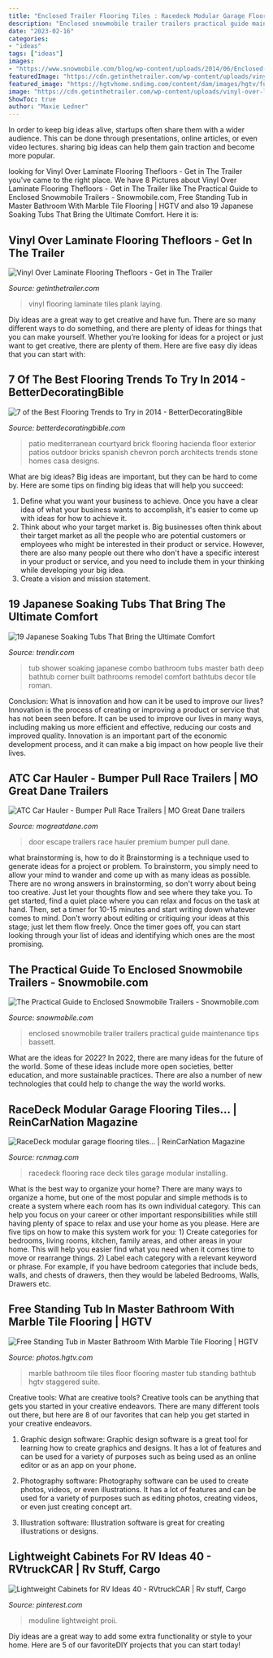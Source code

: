 ```yaml
---
title: "Enclosed Trailer Flooring Tiles : Racedeck Modular Garage Flooring Tiles…"
description: "Enclosed snowmobile trailer trailers practical guide maintenance tips bassett"
date: "2023-02-16"
categories:
- "ideas"
tags: ["ideas"]
images:
- "https://www.snowmobile.com/blog/wp-content/uploads/2014/06/Enclosed-Trailer.jpg"
featuredImage: "https://cdn.getinthetrailer.com/wp-content/uploads/vinyl-over-laminate-flooring-thefloors_385967.jpg"
featured_image: "https://hgtvhome.sndimg.com/content/dam/images/hgtv/fullset/2017/6/15/0/FOD17_Steele-Street-Studio_Transitional-Master-Suite_10.jpg.rend.hgtvcom.966.1449.suffix/1497542931367.jpeg"
image: "https://cdn.getinthetrailer.com/wp-content/uploads/vinyl-over-laminate-flooring-thefloors_385967.jpg"
ShowToc: true
author: "Maxie Ledner"
---
```



In order to keep big ideas alive, startups often share them with a wider audience. This can be done through presentations, online articles, or even video lectures. sharing big ideas can help them gain traction and become more popular.

	

		
looking for Vinyl Over Laminate Flooring Thefloors - Get in The Trailer you've came to the right place. We have 8 Pictures about Vinyl Over Laminate Flooring Thefloors - Get in The Trailer like The Practical Guide to Enclosed Snowmobile Trailers - Snowmobile.com, Free Standing Tub in Master Bathroom With Marble Tile Flooring | HGTV and also 19 Japanese Soaking Tubs That Bring the Ultimate Comfort. Here it is:
		
    
## Vinyl Over Laminate Flooring Thefloors - Get In The Trailer

<img loading=lazy src="https://cdn.getinthetrailer.com/wp-content/uploads/vinyl-over-laminate-flooring-thefloors_385967.jpg" onerror="this.onerror=null;this.src='https://tse2.mm.bing.net/th?id=OIP.SQdDSLDMsUa9BEfxZR0CcgHaJ4&amp;pid=15.1';" alt="Vinyl Over Laminate Flooring Thefloors - Get in The Trailer">

_Source: getinthetrailer.com_

>vinyl flooring laminate tiles plank laying. 

	

Diy ideas are a great way to get creative and have fun. There are so many different ways to do something, and there are plenty of ideas for things that you can make yourself. Whether you’re looking for ideas for a project or just want to get creative, there are plenty of them. Here are five easy diy ideas that you can start with: 

    
## 7 Of The Best Flooring Trends To Try In 2014 - BetterDecoratingBible

<img loading=lazy src="http://betterdecoratingbible.com/wp-content/uploads/2014/01/mediterranean-patio.jpg" onerror="this.onerror=null;this.src='https://tse1.mm.bing.net/th?id=OIP.oauFU53rcI6q4Astz5RnQgHaLP&amp;pid=15.1';" alt="7 of the Best Flooring Trends to Try in 2014 - BetterDecoratingBible">

_Source: betterdecoratingbible.com_

>patio mediterranean courtyard brick flooring hacienda floor exterior patios outdoor bricks spanish chevron porch architects trends stone homes casa designs. 

	

What are big ideas?
Big ideas are important, but they can be hard to come by. Here are some tips on finding big ideas that will help you succeed: 
1. Define what you want your business to achieve. Once you have a clear idea of what your business wants to accomplish, it's easier to come up with ideas for how to achieve it. 
2. Think about who your target market is. Big businesses often think about their target market as all the people who are potential customers or employees who might be interested in their product or service. However, there are also many people out there who don't have a specific interest in your product or service, and you need to include them in your thinking while developing your big idea. 
3. Create a vision and mission statement.

    
## 19 Japanese Soaking Tubs That Bring The Ultimate Comfort

<img loading=lazy src="https://cdn.trendir.com/wp-content/uploads/2017/05/869f57f9d0d9f95ea9d079ba0ecdedf4.jpg" onerror="this.onerror=null;this.src='https://tse1.mm.bing.net/th?id=OIP.ZQywYxIL2qHCA0oQYLW0_QHaJ3&amp;pid=15.1';" alt="19 Japanese Soaking Tubs That Bring the Ultimate Comfort">

_Source: trendir.com_

>tub shower soaking japanese combo bathroom tubs master bath deep bathtub corner built bathrooms remodel comfort bathtubs decor tile roman. 

	

Conclusion: What is innovation and how can it be used to improve our lives?
Innovation is the process of creating or improving a product or service that has not been seen before. It can be used to improve our lives in many ways, including making us more efficient and effective, reducing our costs and improved quality. Innovation is an important part of the economic development process, and it can make a big impact on how people live their lives.

    
## ATC Car Hauler - Bumper Pull Race Trailers | MO Great Dane Trailers

<img loading=lazy src="https://mogreatdane.com/wp-content/uploads/2016/10/1-Premium-Escape-Door.jpg" onerror="this.onerror=null;this.src='https://tse3.mm.bing.net/th?id=OIP.T8pot1OPtimJvZmdsUHZmQHaE8&amp;pid=15.1';" alt="ATC Car Hauler - Bumper Pull Race Trailers | MO Great Dane trailers">

_Source: mogreatdane.com_

>door escape trailers race hauler premium bumper pull dane. 

	

what brainstorming is, how to do it
Brainstorming is a technique used to generate ideas for a project or problem. To brainstorm, you simply need to allow your mind to wander and come up with as many ideas as possible. There are no wrong answers in brainstorming, so don't worry about being too creative. Just let your thoughts flow and see where they take you.
To get started, find a quiet place where you can relax and focus on the task at hand. Then, set a timer for 10-15 minutes and start writing down whatever comes to mind. Don't worry about editing or critiquing your ideas at this stage; just let them flow freely. Once the timer goes off, you can start looking through your list of ideas and identifying which ones are the most promising.

    
## The Practical Guide To Enclosed Snowmobile Trailers - Snowmobile.com

<img loading=lazy src="https://www.snowmobile.com/blog/wp-content/uploads/2014/06/Enclosed-Trailer.jpg" onerror="this.onerror=null;this.src='https://tse4.mm.bing.net/th?id=OIP.KIGD5zKhenczh1W01MMwmwHaEN&amp;pid=15.1';" alt="The Practical Guide to Enclosed Snowmobile Trailers - Snowmobile.com">

_Source: snowmobile.com_

>enclosed snowmobile trailer trailers practical guide maintenance tips bassett. 

	

What are the ideas for 2022?
In 2022, there are many ideas for the future of the world. Some of these ideas include more open societies, better education, and more sustainable practices. There are also a number of new technologies that could help to change the way the world works.

    
## RaceDeck Modular Garage Flooring Tiles… | ReinCarNation Magazine

<img loading=lazy src="https://www.rcnmag.com/resources/images/_galleryFullSize/RaceDeck-18.jpeg" onerror="this.onerror=null;this.src='https://tse2.mm.bing.net/th?id=OIP.B2dMKTSRW8ipIuts_MB3iwHaE8&amp;pid=15.1';" alt="RaceDeck modular garage flooring tiles… | ReinCarNation Magazine">

_Source: rcnmag.com_

>racedeck flooring race deck tiles garage modular installing. 

	

What is the best way to organize your home?
There are many ways to organize a home, but one of the most popular and simple methods is to create a system where each room has its own individual category. This can help you focus on your career or other important responsibilities while still having plenty of space to relax and use your home as you please. Here are five tips on how to make this system work for you: 1) Create categories for bedrooms, living rooms, kitchen, family areas, and other areas in your home. This will help you easier find what you need when it comes time to move or rearrange things. 2) Label each category with a relevant keyword or phrase. For example, if you have bedroom categories that include beds, walls, and chests of drawers, then they would be labeled Bedrooms, Walls, Drawers etc.

    
## Free Standing Tub In Master Bathroom With Marble Tile Flooring | HGTV

<img loading=lazy src="https://hgtvhome.sndimg.com/content/dam/images/hgtv/fullset/2017/6/15/0/FOD17_Steele-Street-Studio_Transitional-Master-Suite_10.jpg.rend.hgtvcom.966.1449.suffix/1497542931367.jpeg" onerror="this.onerror=null;this.src='https://tse3.mm.bing.net/th?id=OIP.JBVvDJQasaTAAYP6bTUHmQHaLH&amp;pid=15.1';" alt="Free Standing Tub in Master Bathroom With Marble Tile Flooring | HGTV">

_Source: photos.hgtv.com_

>marble bathroom tile tiles floor flooring master tub standing bathtub hgtv staggered suite. 

	

Creative tools: What are creative tools?
Creative tools can be anything that gets you started in your creative endeavors. There are many different tools out there, but here are 8 of our favorites that can help you get started in your creative endeavors. 
1. Graphic design software: Graphic design software is a great tool for learning how to create graphics and designs. It has a lot of features and can be used for a variety of purposes such as being used as an online editor or as an app on your phone.

2. Photography software: Photography software can be used to create photos, videos, or even illustrations. It has a lot of features and can be used for a variety of purposes such as editing photos, creating videos, or even just creating concept art.

3. Illustration software: Illustration software is great for creating illustrations or designs.

    
## Lightweight Cabinets For RV Ideas 40 - RVtruckCAR | Rv Stuff, Cargo

<img loading=lazy src="https://i.pinimg.com/736x/9b/a8/e3/9ba8e3f99affb636dd950fded0a7346e.jpg" onerror="this.onerror=null;this.src='https://tse2.mm.bing.net/th?id=OIP.JETYzcMiQvk9SPlOa7YGnAHaHa&amp;pid=15.1';" alt="Lightweight Cabinets for RV Ideas 40 - RVtruckCAR | Rv stuff, Cargo">

_Source: pinterest.com_

>moduline lightweight proii. 

	

Diy ideas are a great way to add some extra functionality or style to your home. Here are 5 of our favoriteDIY projects that you can start today!

